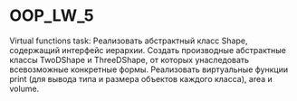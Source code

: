 # OOP_LW_5
Virtual functions
task: Реализовать абстрактный класс Shape, содержащий интерфейс иерархии.
Создать производные абстрактные классы TwoDShape и ThreeDShape, от которых унаследовать всевозможные конкретные формы.
Реализовать виртуальные функции print (для вывода типа и размера объектов каждого класса), area и volume.
